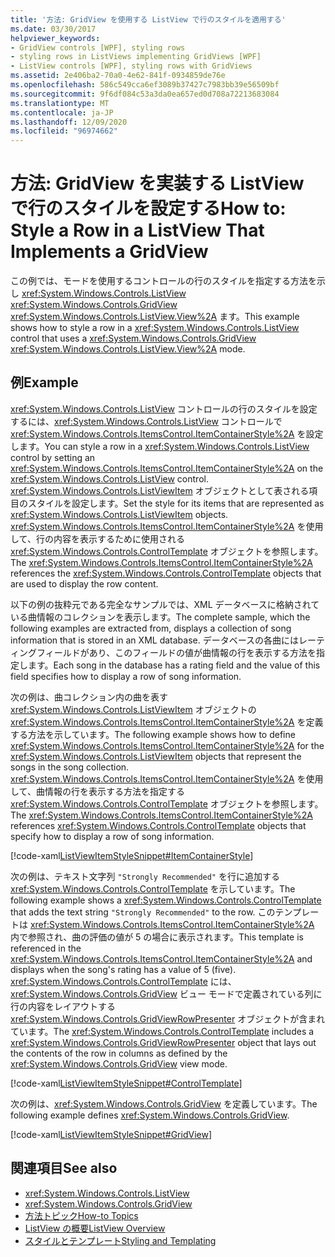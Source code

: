 ```yaml
---
title: '方法: GridView を使用する ListView で行のスタイルを適用する'
ms.date: 03/30/2017
helpviewer_keywords:
- GridView controls [WPF], styling rows
- styling rows in ListViews implementing GridViews [WPF]
- ListView controls [WPF], styling rows with GridViews
ms.assetid: 2e406ba2-70a0-4e62-841f-0934859de76e
ms.openlocfilehash: 586c549cca6ef3089b37427c7983bb39e56509bf
ms.sourcegitcommit: 9f6df084c53a3da0ea657ed0d708a72213683084
ms.translationtype: MT
ms.contentlocale: ja-JP
ms.lasthandoff: 12/09/2020
ms.locfileid: "96974662"
---
```

# <a name="how-to-style-a-row-in-a-listview-that-implements-a-gridview"></a><span data-ttu-id="50043-102">方法: GridView を実装する ListView で行のスタイルを設定する</span><span class="sxs-lookup"><span data-stu-id="50043-102">How to: Style a Row in a ListView That Implements a GridView</span></span>
<span data-ttu-id="50043-103">この例では、モードを使用するコントロールの行のスタイルを指定する方法を示し <xref:System.Windows.Controls.ListView> <xref:System.Windows.Controls.GridView> <xref:System.Windows.Controls.ListView.View%2A> ます。</span><span class="sxs-lookup"><span data-stu-id="50043-103">This example shows how to style a row in a <xref:System.Windows.Controls.ListView> control that uses a <xref:System.Windows.Controls.GridView> <xref:System.Windows.Controls.ListView.View%2A> mode.</span></span>  
  
## <a name="example"></a><span data-ttu-id="50043-104">例</span><span class="sxs-lookup"><span data-stu-id="50043-104">Example</span></span>  
 <span data-ttu-id="50043-105"><xref:System.Windows.Controls.ListView> コントロールの行のスタイルを設定するには、<xref:System.Windows.Controls.ListView> コントロールで <xref:System.Windows.Controls.ItemsControl.ItemContainerStyle%2A> を設定します。</span><span class="sxs-lookup"><span data-stu-id="50043-105">You can style a row in a <xref:System.Windows.Controls.ListView> control by setting an <xref:System.Windows.Controls.ItemsControl.ItemContainerStyle%2A> on the <xref:System.Windows.Controls.ListView> control.</span></span> <span data-ttu-id="50043-106"><xref:System.Windows.Controls.ListViewItem> オブジェクトとして表される項目のスタイルを設定します。</span><span class="sxs-lookup"><span data-stu-id="50043-106">Set the style for its items that are represented as <xref:System.Windows.Controls.ListViewItem> objects.</span></span> <span data-ttu-id="50043-107"><xref:System.Windows.Controls.ItemsControl.ItemContainerStyle%2A> を使用して、行の内容を表示するために使用される <xref:System.Windows.Controls.ControlTemplate> オブジェクトを参照します。</span><span class="sxs-lookup"><span data-stu-id="50043-107">The <xref:System.Windows.Controls.ItemsControl.ItemContainerStyle%2A> references the <xref:System.Windows.Controls.ControlTemplate> objects that are used to display the row content.</span></span>  
  
 <span data-ttu-id="50043-108">以下の例の抜粋元である完全なサンプルでは、XML データベースに格納されている曲情報のコレクションを表示します。</span><span class="sxs-lookup"><span data-stu-id="50043-108">The complete sample, which the following examples are extracted from, displays a collection of song information that is stored in an XML database.</span></span> <span data-ttu-id="50043-109">データベースの各曲にはレーティングフィールドがあり、このフィールドの値が曲情報の行を表示する方法を指定します。</span><span class="sxs-lookup"><span data-stu-id="50043-109">Each song in the database has a rating field and the value of this field specifies how to display a row of song information.</span></span>  
  
 <span data-ttu-id="50043-110">次の例は、曲コレクション内の曲を表す <xref:System.Windows.Controls.ListViewItem> オブジェクトの <xref:System.Windows.Controls.ItemsControl.ItemContainerStyle%2A> を定義する方法を示しています。</span><span class="sxs-lookup"><span data-stu-id="50043-110">The following example shows how to define <xref:System.Windows.Controls.ItemsControl.ItemContainerStyle%2A> for the <xref:System.Windows.Controls.ListViewItem> objects that represent the songs in the song collection.</span></span> <span data-ttu-id="50043-111"><xref:System.Windows.Controls.ItemsControl.ItemContainerStyle%2A> を使用して、曲情報の行を表示する方法を指定する <xref:System.Windows.Controls.ControlTemplate> オブジェクトを参照します。</span><span class="sxs-lookup"><span data-stu-id="50043-111">The <xref:System.Windows.Controls.ItemsControl.ItemContainerStyle%2A> references <xref:System.Windows.Controls.ControlTemplate> objects that specify how to display a row of song information.</span></span>  
  
 [!code-xaml[ListViewItemStyleSnippet#ItemContainerStyle](~/samples/snippets/csharp/VS_Snippets_Wpf/ListViewItemStyleSnippet/CS/Window1.xaml#itemcontainerstyle)]  
  
 <span data-ttu-id="50043-112">次の例は、テキスト文字列 `"Strongly Recommended"` を行に追加する <xref:System.Windows.Controls.ControlTemplate> を示しています。</span><span class="sxs-lookup"><span data-stu-id="50043-112">The following example shows a <xref:System.Windows.Controls.ControlTemplate> that adds the text string `"Strongly Recommended"` to the row.</span></span> <span data-ttu-id="50043-113">このテンプレートは <xref:System.Windows.Controls.ItemsControl.ItemContainerStyle%2A> 内で参照され、曲の評価の値が 5 の場合に表示されます。</span><span class="sxs-lookup"><span data-stu-id="50043-113">This template is referenced in the <xref:System.Windows.Controls.ItemsControl.ItemContainerStyle%2A> and displays when the song's rating has a value of 5 (five).</span></span> <span data-ttu-id="50043-114"><xref:System.Windows.Controls.ControlTemplate> には、<xref:System.Windows.Controls.GridView> ビュー モードで定義されている列に行の内容をレイアウトする <xref:System.Windows.Controls.GridViewRowPresenter> オブジェクトが含まれています。</span><span class="sxs-lookup"><span data-stu-id="50043-114">The <xref:System.Windows.Controls.ControlTemplate> includes a <xref:System.Windows.Controls.GridViewRowPresenter> object that lays out the contents of the row in columns as defined by the <xref:System.Windows.Controls.GridView> view mode.</span></span>  
  
 [!code-xaml[ListViewItemStyleSnippet#ControlTemplate](~/samples/snippets/csharp/VS_Snippets_Wpf/ListViewItemStyleSnippet/CS/Window1.xaml#controltemplate)]  
  
 <span data-ttu-id="50043-115">次の例は、<xref:System.Windows.Controls.GridView> を定義しています。</span><span class="sxs-lookup"><span data-stu-id="50043-115">The following example defines <xref:System.Windows.Controls.GridView>.</span></span>  
  
 [!code-xaml[ListViewItemStyleSnippet#GridView](~/samples/snippets/csharp/VS_Snippets_Wpf/ListViewItemStyleSnippet/CS/Window1.xaml#gridview)]  
  
## <a name="see-also"></a><span data-ttu-id="50043-116">関連項目</span><span class="sxs-lookup"><span data-stu-id="50043-116">See also</span></span>

- <xref:System.Windows.Controls.ListView>
- <xref:System.Windows.Controls.GridView>
- [<span data-ttu-id="50043-117">方法トピック</span><span class="sxs-lookup"><span data-stu-id="50043-117">How-to Topics</span></span>](listview-how-to-topics.md)
- [<span data-ttu-id="50043-118">ListView の概要</span><span class="sxs-lookup"><span data-stu-id="50043-118">ListView Overview</span></span>](listview-overview.md)
- [<span data-ttu-id="50043-119">スタイルとテンプレート</span><span class="sxs-lookup"><span data-stu-id="50043-119">Styling and Templating</span></span>](/dotnet/desktop-wpf/fundamentals/styles-templates-overview)
